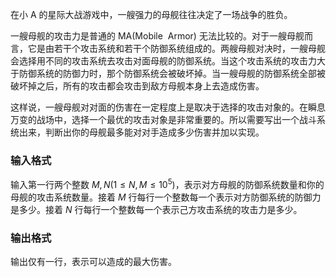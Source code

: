 在小 A 的星际大战游戏中，一艘强力的母舰往往决定了一场战争的胜负。

一艘母舰的攻击力是普通的 MA(Mobile  Armor) 无法比较的。对于一艘母舰而言，它是由若干个攻击系统和若干个防御系统组成的。两艘母舰对决时，一艘母舰会选择用不同的攻击系统去攻击对面母舰的防御系统。当这个攻击系统的攻击力大于防御系统的防御力时，那个防御系统会被破坏掉。当一艘母舰的防御系统全部被破坏掉之后，所有的攻击都会攻击到敌方母舰本身上去造成伤害。

这样说，一艘母舰对对面的伤害在一定程度上是取决于选择的攻击对象的。在瞬息万变的战场中，选择一个最优的攻击对象是非常重要的。所以需要写出一个战斗系统出来，判断出你的母舰最多能对对手造成多少伤害并加以实现。

### 输入格式

输入第一行两个整数 $M,N(1 \leq N, M \leq 10^5)$，表示对方母舰的防御系统数量和你的母舰的攻击系统数量。接着 $M$ 行每行一个整数每一个表示对方防御系统的防御力是多少。接着 $N$ 行每行一个整数每一个表示己方攻击系统的攻击力是多少。

### 输出格式

输出仅有一行，表示可以造成的最大伤害。
